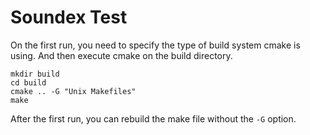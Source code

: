 # Soundex Test

On the first run, you need to specify the type of build system cmake is using.
And then execute cmake on the build directory.

```
mkdir build
cd build
cmake .. -G "Unix Makefiles"
make
```

After the first run, you can rebuild the make file without the `-G` option.
